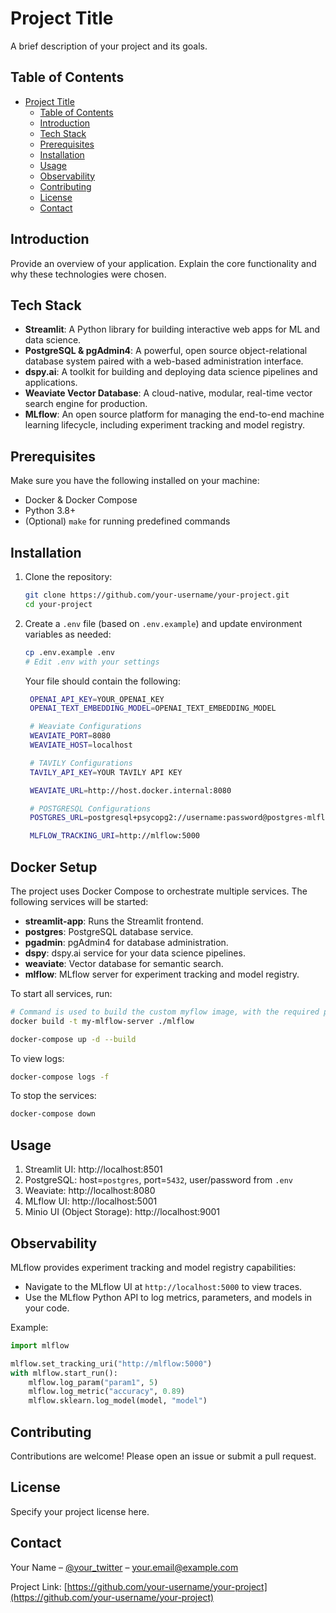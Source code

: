 

# Project Title

A brief description of your project and its goals.

## Table of Contents

- [Project Title](#project-title)
  - [Table of Contents](#table-of-contents)
  - [Introduction](#introduction)
  - [Tech Stack](#tech-stack)
  - [Prerequisites](#prerequisites)
  - [Installation](#installation)
  - [Usage](#usage)
  - [Observability](#observability)
  - [Contributing](#contributing)
  - [License](#license)
  - [Contact](#contact)

## Introduction

Provide an overview of your application. Explain the core functionality and why these technologies were chosen.

## Tech Stack

- **Streamlit**: A Python library for building interactive web apps for ML and data science.
- **PostgreSQL & pgAdmin4**: A powerful, open source object-relational database system paired with a web-based administration interface.
- **dspy.ai**: A toolkit for building and deploying data science pipelines and applications.
- **Weaviate Vector Database**: A cloud-native, modular, real-time vector search engine for production.
- **MLflow**: An open source platform for managing the end-to-end machine learning lifecycle, including experiment tracking and model registry.

## Prerequisites

Make sure you have the following installed on your machine:

- Docker & Docker Compose
- Python 3.8+
- (Optional) `make` for running predefined commands

## Installation

1. Clone the repository:
   ```bash
   git clone https://github.com/your-username/your-project.git
   cd your-project
   ```

2. Create a `.env` file (based on `.env.example`) and update environment variables as needed:
   ```bash
   cp .env.example .env
   # Edit .env with your settings    
   ```

   Your file should contain the following:

   ```bash
    OPENAI_API_KEY=YOUR_OPENAI_KEY
    OPENAI_TEXT_EMBEDDING_MODEL=OPENAI_TEXT_EMBEDDING_MODEL

    # Weaviate Configurations
    WEAVIATE_PORT=8080
    WEAVIATE_HOST=localhost

    # TAVILY Configurations
    TAVILY_API_KEY=YOUR TAVILY API KEY

    WEAVIATE_URL=http://host.docker.internal:8080

    # POSTGRESQL Configurations
    POSTGRES_URL=postgresql+psycopg2://username:password@postgres-mlflow:5432/mlflowdb

    MLFLOW_TRACKING_URI=http://mlflow:5000
    ```

## Docker Setup

The project uses Docker Compose to orchestrate multiple services. The following services will be started:

- **streamlit-app**: Runs the Streamlit frontend.
- **postgres**: PostgreSQL database service.
- **pgadmin**: pgAdmin4 for database administration.
- **dspy**: dspy.ai service for your data science pipelines.
- **weaviate**: Vector database for semantic search.
- **mlflow**: MLflow server for experiment tracking and model registry.

To start all services, run:

```bash
# Command is used to build the custom myflow image, with the required python packages
docker build -t my-mlflow-server ./mlflow
```

```bash
docker-compose up -d --build
```

To view logs:
```bash
docker-compose logs -f
```

To stop the services:
```bash
docker-compose down
```

## Usage

1. Streamlit UI: http://localhost:8501  
2. PostgreSQL: host=`postgres`, port=`5432`, user/password from `.env`  
3. Weaviate: http://localhost:8080 
4. MLflow UI: http://localhost:5001
5. Minio UI (Object Storage): http://localhost:9001 

## Observability

MLflow provides experiment tracking and model registry capabilities:

- Navigate to the MLflow UI at `http://localhost:5000` to view traces.
- Use the MLflow Python API to log metrics, parameters, and models in your code.

Example:
```python
import mlflow

mlflow.set_tracking_uri("http://mlflow:5000")
with mlflow.start_run():
    mlflow.log_param("param1", 5)
    mlflow.log_metric("accuracy", 0.89)
    mlflow.sklearn.log_model(model, "model")
```

## Contributing

Contributions are welcome! Please open an issue or submit a pull request.

## License

Specify your project license here.

## Contact

Your Name – [@your_twitter](https://twitter.com/your_twitter) – your.email@example.com

Project Link: [https://github.com/your-username/your-project](https://github.com/your-username/your-project)